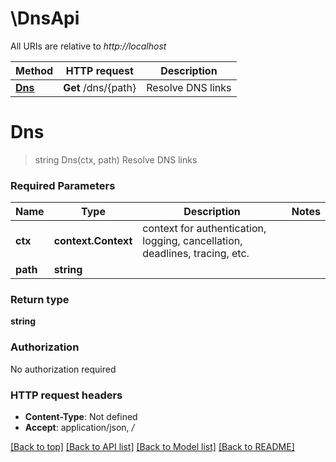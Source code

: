 # \DnsApi

All URIs are relative to *http://localhost*

Method | HTTP request | Description
------------- | ------------- | -------------
[**Dns**](DnsApi.md#Dns) | **Get** /dns/{path} | Resolve DNS links


# **Dns**
> string Dns(ctx, path)
Resolve DNS links

### Required Parameters

Name | Type | Description  | Notes
------------- | ------------- | ------------- | -------------
 **ctx** | **context.Context** | context for authentication, logging, cancellation, deadlines, tracing, etc.
  **path** | **string**|  | 

### Return type

**string**

### Authorization

No authorization required

### HTTP request headers

 - **Content-Type**: Not defined
 - **Accept**: application/json, */*

[[Back to top]](#) [[Back to API list]](../README.md#documentation-for-api-endpoints) [[Back to Model list]](../README.md#documentation-for-models) [[Back to README]](../README.md)

